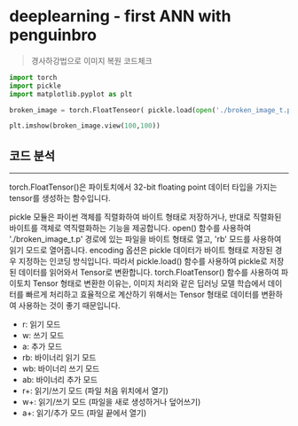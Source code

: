 # deeplearning - first ANN with penguinbro

> 경사하강법으로 이미지 복원 코드체크

```python
import torch
import pickle
import matplotlib.pyplot as plt

broken_image = torch.FloatTenseor( pickle.load(open('./broken_image_t.p', 'rb'),encoding='latin1'))

plt.imshow(broken_image.view(100,100))
```

## 코드 분석
---
torch.FloatTensor()은 파이토치에서 32-bit floating point 데이터 타입을 가지는 tensor를 생성하는 함수입니다.

pickle 모듈은 파이썬 객체를 직렬화하여 바이트 형태로 저장하거나, 반대로 직렬화된 바이트를 객체로 역직렬화하는 기능을 제공합니다.
 open() 함수를 사용하여 './broken_image_t.p' 경로에 있는 파일을 바이트 형태로 열고, 'rb' 모드를 사용하여 읽기 모드로 열어줍니다. 
encoding 옵션은 pickle 데이터가 바이트 형태로 저장된 경우 지정하는 인코딩 방식입니다.
따라서 pickle.load() 함수를 사용하여 pickle로 저장된 데이터를 읽어와서 Tensor로 변환합니다.
 torch.FloatTensor() 함수를 사용하여 파이토치 Tensor 형태로 변환한 이유는,
 이미지 처리와 같은 딥러닝 모델 학습에서 데이터를 빠르게 처리하고 효율적으로 계산하기 위해서는 
Tensor 형태로 데이터를 변환하여 사용하는 것이 좋기 때문입니다.

- r: 읽기 모드
- w: 쓰기 모드
- a: 추가 모드
- rb: 바이너리 읽기 모드
- wb: 바이너리 쓰기 모드
- ab: 바이너리 추가 모드
- r+: 읽기/쓰기 모드 (파일 처음 위치에서 열기)
- w+: 읽기/쓰기 모드 (파일을 새로 생성하거나 덮어쓰기)
- a+: 읽기/추가 모드 (파일 끝에서 열기)

